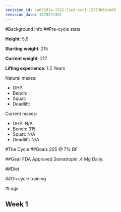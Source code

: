 ```yaml
---
revision_id: ca632d1a-1522-11e3-bcc1-12313b0b1e60
revision_date: 1378272491
---
```



#Background info
##Pre-cycle stats

**Height**:  5,9

**Starting weight**: 215

**Current weight**: 217

**Lifting experience**: 1.5 Years

Natural maxes:

* OHP: 
* Bench: 
* Squat: 
* Deadlift: 

Current maxes:

* OHP: N/A
* Bench: 315
* Squat: N/A
* Deadlift: N/A

#The Cycle
##Goals
205 @ 7% BF

##Gear
FDA Approved Somatropin .4 Mg Daily.

##Diet

##On cycle training  


#Logs

## Week 1